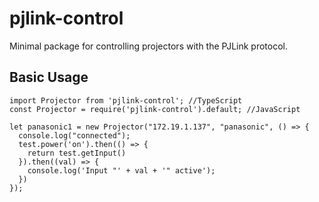 # pjlink-control

Minimal package for controlling projectors with the PJLink protocol.


## Basic Usage
```
import Projector from 'pjlink-control'; //TypeScript
const Projector = require('pjlink-control').default; //JavaScript

let panasonic1 = new Projector("172.19.1.137", "panasonic", () => {
  console.log("connected");
  test.power('on').then(() => {
    return test.getInput()
  }).then((val) => {
    console.log('Input "' + val + '" active');
  })
});
```